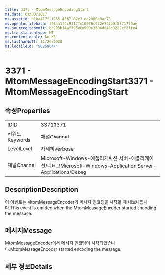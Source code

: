 ```yaml
---
title: 3371 - MtomMessageEncodingStart
ms.date: 03/30/2017
ms.assetid: b1ba417f-f765-4567-82e3-ea2080e0ac73
ms.openlocfilehash: f66aa1f4c9117fe10076c972e74bb9f87717f0ae
ms.sourcegitcommit: bc293b14af795e0e999e3304dd40c0222cf2ffe4
ms.translationtype: MT
ms.contentlocale: ko-KR
ms.lasthandoff: 11/26/2020
ms.locfileid: "96259644"
---
```

# <a name="3371---mtommessageencodingstart"></a><span data-ttu-id="6a6a1-102">3371 - MtomMessageEncodingStart</span><span class="sxs-lookup"><span data-stu-id="6a6a1-102">3371 - MtomMessageEncodingStart</span></span>

## <a name="properties"></a><span data-ttu-id="6a6a1-103">속성</span><span class="sxs-lookup"><span data-stu-id="6a6a1-103">Properties</span></span>  
  
|||  
|-|-|  
|<span data-ttu-id="6a6a1-104">ID</span><span class="sxs-lookup"><span data-stu-id="6a6a1-104">ID</span></span>|<span data-ttu-id="6a6a1-105">3371</span><span class="sxs-lookup"><span data-stu-id="6a6a1-105">3371</span></span>|  
|<span data-ttu-id="6a6a1-106">키워드</span><span class="sxs-lookup"><span data-stu-id="6a6a1-106">Keywords</span></span>|<span data-ttu-id="6a6a1-107">채널</span><span class="sxs-lookup"><span data-stu-id="6a6a1-107">Channel</span></span>|  
|<span data-ttu-id="6a6a1-108">Level</span><span class="sxs-lookup"><span data-stu-id="6a6a1-108">Level</span></span>|<span data-ttu-id="6a6a1-109">자세히</span><span class="sxs-lookup"><span data-stu-id="6a6a1-109">Verbose</span></span>|  
|<span data-ttu-id="6a6a1-110">채널</span><span class="sxs-lookup"><span data-stu-id="6a6a1-110">Channel</span></span>|<span data-ttu-id="6a6a1-111">Microsoft-Windows-애플리케이션 서버-애플리케이션/디버그</span><span class="sxs-lookup"><span data-stu-id="6a6a1-111">Microsoft-Windows-Application Server-Applications/Debug</span></span>|  
  
## <a name="description"></a><span data-ttu-id="6a6a1-112">Description</span><span class="sxs-lookup"><span data-stu-id="6a6a1-112">Description</span></span>  

 <span data-ttu-id="6a6a1-113">이 이벤트는 MtomMessageEncoder가 메시지 인코딩을 시작할 때 내보내집니다.</span><span class="sxs-lookup"><span data-stu-id="6a6a1-113">This event is emitted when the MtomMessageEncoder started encoding the message.</span></span>  
  
## <a name="message"></a><span data-ttu-id="6a6a1-114">메시지</span><span class="sxs-lookup"><span data-stu-id="6a6a1-114">Message</span></span>  

 <span data-ttu-id="6a6a1-115">MtomMessageEncoder에서 메시지 인코딩이 시작되었습니다.</span><span class="sxs-lookup"><span data-stu-id="6a6a1-115">MtomMessageEncoder started encoding the message.</span></span>  
  
## <a name="details"></a><span data-ttu-id="6a6a1-116">세부 정보</span><span class="sxs-lookup"><span data-stu-id="6a6a1-116">Details</span></span>
